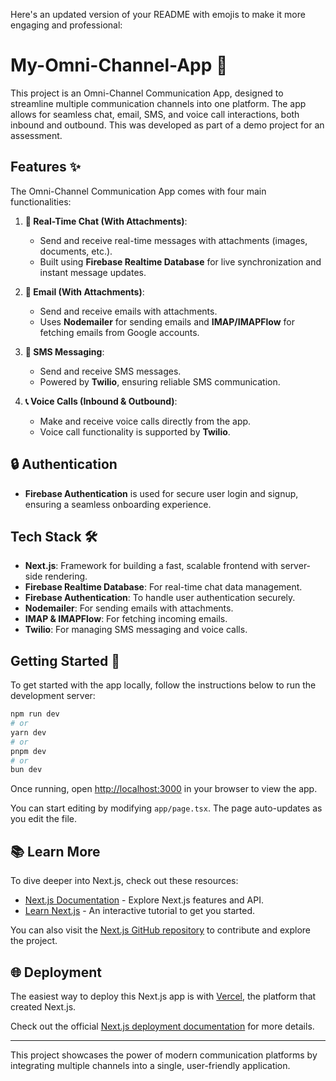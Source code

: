 Here's an updated version of your README with emojis to make it more engaging and professional:

# My-Omni-Channel-App 🚀
This project is an Omni-Channel Communication App, designed to streamline multiple communication channels into one platform. The app allows for seamless chat, email, SMS, and voice call interactions, both inbound and outbound. This was developed as part of a demo project for an assessment.

## Features ✨

The Omni-Channel Communication App comes with four main functionalities:

1. **💬 Real-Time Chat (With Attachments)**:  
   - Send and receive real-time messages with attachments (images, documents, etc.).
   - Built using **Firebase Realtime Database** for live synchronization and instant message updates.

2. **📧 Email (With Attachments)**:  
   - Send and receive emails with attachments.
   - Uses **Nodemailer** for sending emails and **IMAP/IMAPFlow** for fetching emails from Google accounts.

3. **📱 SMS Messaging**:  
   - Send and receive SMS messages.
   - Powered by **Twilio**, ensuring reliable SMS communication.

4. **📞 Voice Calls (Inbound & Outbound)**:  
   - Make and receive voice calls directly from the app.
   - Voice call functionality is supported by **Twilio**.

## 🔒 Authentication

- **Firebase Authentication** is used for secure user login and signup, ensuring a seamless onboarding experience.

## Tech Stack 🛠️

- **Next.js**: Framework for building a fast, scalable frontend with server-side rendering.
- **Firebase Realtime Database**: For real-time chat data management.
- **Firebase Authentication**: To handle user authentication securely.
- **Nodemailer**: For sending emails with attachments.
- **IMAP & IMAPFlow**: For fetching incoming emails.
- **Twilio**: For managing SMS messaging and voice calls.

## Getting Started 🚀

To get started with the app locally, follow the instructions below to run the development server:

```bash
npm run dev
# or
yarn dev
# or
pnpm dev
# or
bun dev
```

Once running, open [http://localhost:3000](http://localhost:3000) in your browser to view the app.

You can start editing by modifying `app/page.tsx`. The page auto-updates as you edit the file.

## 📚 Learn More

To dive deeper into Next.js, check out these resources:

- [Next.js Documentation](https://nextjs.org/docs) - Explore Next.js features and API.
- [Learn Next.js](https://nextjs.org/learn) - An interactive tutorial to get you started.

You can also visit the [Next.js GitHub repository](https://github.com/vercel/next.js) to contribute and explore the project.

## 🌐 Deployment

The easiest way to deploy this Next.js app is with [Vercel](https://vercel.com/new?utm_medium=default-template&filter=next.js&utm_source=create-next-app&utm_campaign=create-next-app-readme), the platform that created Next.js.

Check out the official [Next.js deployment documentation](https://nextjs.org/docs/app/building-your-application/deploying) for more details.

---

This project showcases the power of modern communication platforms by integrating multiple channels into a single, user-friendly application.
